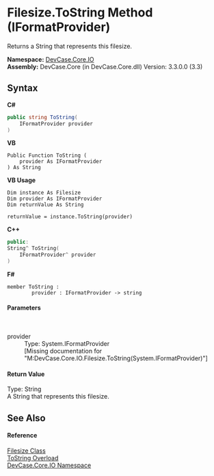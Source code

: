 # Filesize.ToString Method (IFormatProvider)
 

Returns a String that represents this filesize.

**Namespace:**&nbsp;<a href="N_DevCase_Core_IO">DevCase.Core.IO</a><br />**Assembly:**&nbsp;DevCase.Core (in DevCase.Core.dll) Version: 3.3.0.0 (3.3)

## Syntax

**C#**<br />
``` C#
public string ToString(
	IFormatProvider provider
)
```

**VB**<br />
``` VB
Public Function ToString ( 
	provider As IFormatProvider
) As String
```

**VB Usage**<br />
``` VB Usage
Dim instance As Filesize
Dim provider As IFormatProvider
Dim returnValue As String

returnValue = instance.ToString(provider)
```

**C++**<br />
``` C++
public:
String^ ToString(
	IFormatProvider^ provider
)
```

**F#**<br />
``` F#
member ToString : 
        provider : IFormatProvider -> string 

```


#### Parameters
&nbsp;<dl><dt>provider</dt><dd>Type: System.IFormatProvider<br />\[Missing <param name="provider"/> documentation for "M:DevCase.Core.IO.Filesize.ToString(System.IFormatProvider)"\]</dd></dl>

#### Return Value
Type: String<br />A String that represents this filesize.

## See Also


#### Reference
<a href="T_DevCase_Core_IO_Filesize">Filesize Class</a><br /><a href="Overload_DevCase_Core_IO_Filesize_ToString">ToString Overload</a><br /><a href="N_DevCase_Core_IO">DevCase.Core.IO Namespace</a><br />